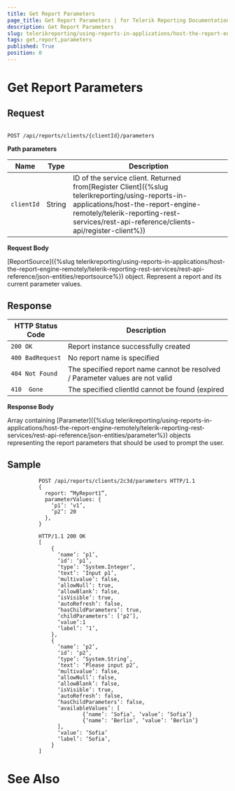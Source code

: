 ```yaml
---
title: Get Report Parameters
page_title: Get Report Parameters | for Telerik Reporting Documentation
description: Get Report Parameters
slug: telerikreporting/using-reports-in-applications/host-the-report-engine-remotely/telerik-reporting-rest-services/rest-api-reference/report-parameters-api/get-report-parameters
tags: get,report,parameters
published: True
position: 0
---
```


# Get Report Parameters



## Request

	
````URI Template

POST /api/reports/clients/{clientId}/parameters
````




__Path parameters__


| Name | Type | Description |
| ------ | ------ | ------ |
|`clientId`|String|ID of the service client. Returned from[Register Client]({%slug telerikreporting/using-reports-in-applications/host-the-report-engine-remotely/telerik-reporting-rest-services/rest-api-reference/clients-api/register-client%})|




__Request Body__

[ReportSource]({%slug telerikreporting/using-reports-in-applications/host-the-report-engine-remotely/telerik-reporting-rest-services/rest-api-reference/json-entities/reportsource%}) object. Represent a report and its current parameter values.         

## Response


| HTTP Status Code | Description |
| ------ | ------ |
|`200 OK`|Report instance successfully created|
|`400 BadRequest`|No report name is specified|
|`404 Not Found`|The specified report name cannot be resolved / Parameter values are not valid|
|`410  Gone`|The specified clientId cannot be found (expired|




__Response Body__

Array containing [Parameter]({%slug telerikreporting/using-reports-in-applications/host-the-report-engine-remotely/telerik-reporting-rest-services/rest-api-reference/json-entities/parameter%}) objects representing the report parameters that should be used to prompt the user.         

## Sample

	
````Request Message
          POST /api/reports/clients/2c3d/parameters HTTP/1.1
          {
            report: “MyReport1”,
            parameterValues: {
	          ‘p1’: ‘v1’,
	          ‘p2’: 20
            },
          }
````



	
````Response Message
          HTTP/1.1 200 OK
          [
              { 
                ‘name’: ‘p1’,
                ‘id’: ‘p1’,
                ‘type’: ‘System.Integer’,
                ‘text’: ‘Input p1’,
                ‘multivalue’: false,
                ‘allowNull’: true,
                ‘allowBlank’: false,
                ‘isVisible’: true,
                ‘autoRefresh’: false,
                ‘hasChildParameters’: true,
                ‘childParameters’: [‘p2’],
                ‘value’:1
                ‘label’: ‘1’,
              },
              { 
                ‘name’: ‘p2’,
                ‘id’: ‘p2’,
                ‘type’: ‘System.String’,
                ‘text’: ‘Please input p2’,
                ‘multivalue’: false,
                ‘allowNull’: false,
                ‘allowBlank’: false,
                ‘isVisible’: true,
                ‘autoRefresh’: false,
                ‘hasChildParameters’: false,
                ‘availableValues’: [ 
                        {‘name’: ‘Sofia’, ‘value’: ‘Sofia’}
                        {‘name’: ‘Berlin’, ‘value’: ‘Berlin’}
                ],
                ‘value’: ‘Sofia’
                ‘label’: ‘Sofia’,
              }
          ]
````



# See Also


